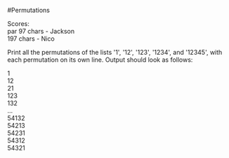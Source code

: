 #Permutations

Scores:  
par 97 chars - Jackson  
    197 chars - Nico

Print all the permutations of the lists '1', '12', '123', '1234', and '12345', with each permutation on its own line. Output should look as follows:

1  
12  
21  
123  
132  
...  
54132  
54213  
54231  
54312  
54321  